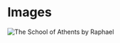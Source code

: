 # Images
![The School of Athents by Raphael](https://cdn.shopify.com/s/files/1/1414/2472/files/5-The_School_of_Athens__by_Raffaello_Sanzio_da_Urbino.jpg?v=1558424890)
